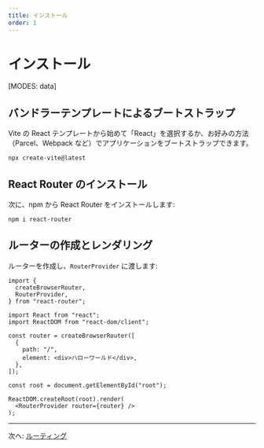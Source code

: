 ```yaml
---
title: インストール
order: 1
---
```


# インストール

[MODES: data]

## バンドラーテンプレートによるブートストラップ

Vite の React テンプレートから始めて「React」を選択するか、お好みの方法（Parcel、Webpack など）でアプリケーションをブートストラップできます。

```shellscript nonumber
npx create-vite@latest
```

## React Router のインストール

次に、npm から React Router をインストールします:

```shellscript nonumber
npm i react-router
```

## ルーターの作成とレンダリング

ルーターを作成し、`RouterProvider` に渡します:

```tsx lines=[1-4,9-14,19]
import {
  createBrowserRouter,
  RouterProvider,
} from "react-router";

import React from "react";
import ReactDOM from "react-dom/client";

const router = createBrowserRouter([
  {
    path: "/",
    element: <div>ハローワールド</div>,
  },
]);

const root = document.getElementById("root");

ReactDOM.createRoot(root).render(
  <RouterProvider router={router} />
);
```

---

次へ: [ルーティング](./routing)
